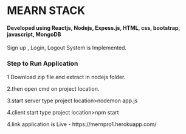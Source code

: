<h1>MEARN STACK</h1>

<h4>Developed using Reactjs, Nodejs, Expess.js, HTML, css, bootstrap, javascript, MongoDB</h4>
<p>Sign up , Login, Logout System is Implemented.</p>

<h3>Step to Run Application</h3>

<p>1.Download zip file and extract in nodejs folder.</p>
<p>2.then open cmd on project location.</p>
<p>3.start server type project location>nodemon app.js</p>
<p>4.client start type project location>npm start</p>
<p>4.link application is Live - https://mernpro1.herokuapp.com/</p>

